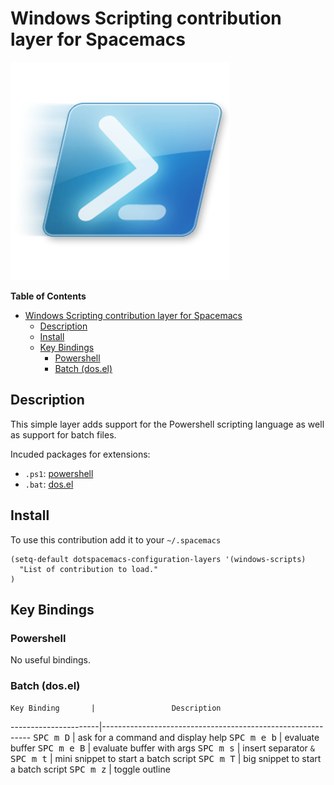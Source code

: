 # Windows Scripting contribution layer for Spacemacs

![logo](ps.png)

<!-- markdown-toc start - Don't edit this section. Run M-x markdown-toc/generate-toc again -->
**Table of Contents**

- [Windows Scripting contribution layer for Spacemacs](#windows-scripting-contribution-layer-for-spacemacs)
    - [Description](#description)
    - [Install](#install)
    - [Key Bindings](#key-bindings)
        - [Powershell](#powershell)
        - [Batch (dos.el)](#batch-dosel)

<!-- markdown-toc end -->

## Description

This simple layer adds support for the Powershell scripting language as well
as support for batch files.

Incuded packages for extensions:
- `.ps1`: [powershell][]
- `.bat`: [dos.el][]

## Install

To use this contribution add it to your `~/.spacemacs`

```elisp
(setq-default dotspacemacs-configuration-layers '(windows-scripts)
  "List of contribution to load."
)
```

## Key Bindings

### Powershell

No useful bindings.

### Batch (dos.el)

    Key Binding       |                 Description
----------------------|------------------------------------------------------------
<kbd>SPC m D</kbd>    | ask for a command and display help
<kbd>SPC m e b</kbd>  | evaluate buffer
<kbd>SPC m e B</kbd>  | evaluate buffer with args
<kbd>SPC m s</kbd>    | insert separator ` & `
<kbd>SPC m t</kbd>    | mini snippet to start a batch script
<kbd>SPC m T</kbd>    | big snippet to start a batch script
<kbd>SPC m z</kbd>    | toggle outline

[powershell]: https://github.com/jschaf/powershell.el
[dos.el]: http://www.emacswiki.org/emacs/dos.el
